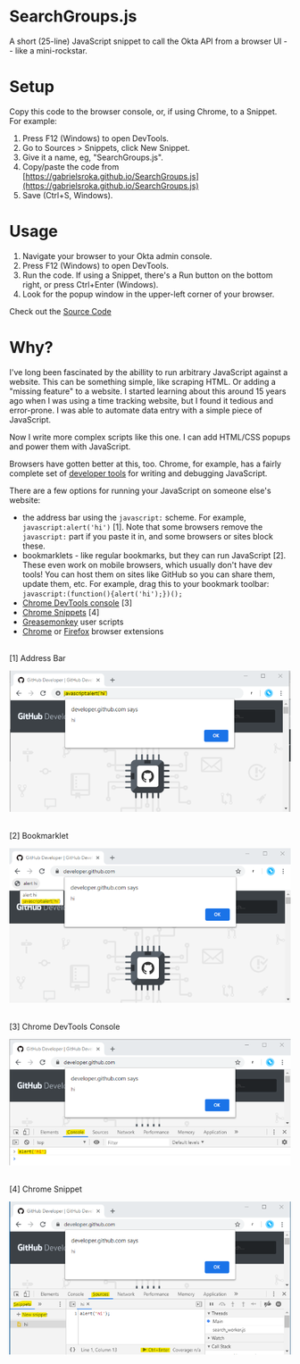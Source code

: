 # SearchGroups.js

A short (25-line) JavaScript snippet to call the Okta API from a browser UI -- like a mini-rockstar.

# Setup
Copy this code to the browser console, or, if using Chrome, to a Snippet. For example:
1. Press F12 (Windows) to open DevTools.
2. Go to Sources > Snippets, click New Snippet.
3. Give it a name, eg, "SearchGroups.js".
4. Copy/paste the code from [https://gabrielsroka.github.io/SearchGroups.js](https://gabrielsroka.github.io/SearchGroups.js)
5. Save (Ctrl+S, Windows).

# Usage
1. Navigate your browser to your Okta admin console.
2. Press F12 (Windows) to open DevTools.
3. Run the code. If using a Snippet, there's a Run button on the bottom right, or press Ctrl+Enter (Windows).
4. Look for the popup window in the upper-left corner of your browser.

Check out the [Source Code](https://github.com/gabrielsroka/gabrielsroka.github.io/blob/master/SearchGroups.js)

# Why?
I've long been fascinated by the abillity to run arbitrary JavaScript against a website. This can be something simple, like scraping HTML. Or adding a "missing feature" to a website. I started learning about this around 15 years ago when I was using a time tracking website, but I found it tedious and error-prone. I was able to automate data entry with a simple piece of JavaScript.

Now I write more complex scripts like this one. I can add HTML/CSS popups and power them with JavaScript.

Browsers have gotten better at this, too. Chrome, for example, has a fairly complete set of [developer tools](https://developer.chrome.com/docs/devtools/) for writing and debugging JavaScript.

There are a few options for running your JavaScript on someone else's website:
- the address bar using the `javascript:` scheme. For example, `javascript:alert('hi')` [1]. Note that some browsers remove the `javascript:` part if you paste it in, and some browsers or sites block these.
- bookmarklets - like regular bookmarks, but they can run JavaScript [2]. These even work on mobile browsers, which usually don't have dev tools! You can host them on sites like GitHub so you can share them, update them, etc. For example, drag this to your bookmark toolbar: `javascript:(function(){alert('hi');})();`
- [Chrome DevTools console](https://developer.chrome.com/docs/devtools/console/) [3]
- [Chrome Snippets](https://developer.chrome.com/docs/devtools/javascript/snippets/) [4]
- [Greasemonkey](https://addons.mozilla.org/en-US/firefox/addon/greasemonkey/) user scripts
- [Chrome](https://developer.chrome.com/docs/extensions/) or [Firefox](https://developer.mozilla.org/en-US/Add-ons/WebExtensions) browser extensions

<br>
[1] Address Bar

![Address Bar](addressbar.png)

<br>
[2] Bookmarklet

![Bookmarklet](bookmarklet.png)

<br>
[3] Chrome DevTools Console

![Chrome DevTools Console](console.png)

<br>
[4] Chrome Snippet

![Chrome Snippet](snippet.png)
